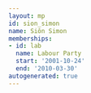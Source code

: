 ```yaml
---
layout: mp
id: sion_simon
name: Siôn Simon
memberships:
- id: lab
  name: Labour Party
  start: '2001-10-24'
  end: '2010-03-30'
autogenerated: true
---
```

